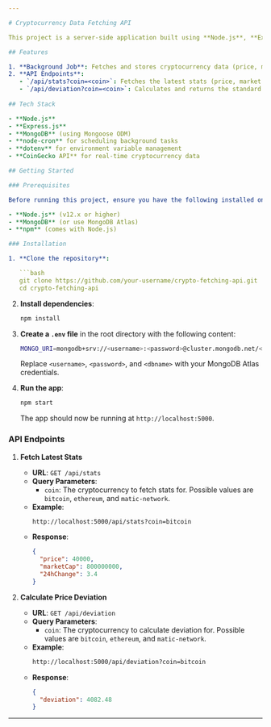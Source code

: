 ```yaml
---

# Cryptocurrency Data Fetching API

This project is a server-side application built using **Node.js**, **Express**, and **MongoDB**. It periodically fetches cryptocurrency data (Bitcoin, Ethereum, Matic) from the **CoinGecko API**, stores the data in a MongoDB database, and provides an API to retrieve the latest stats and calculate the standard deviation of prices.

## Features

1. **Background Job**: Fetches and stores cryptocurrency data (price, market cap, and 24-hour change) every 2 hours.
2. **API Endpoints**:
   - `/api/stats?coin=<coin>`: Fetches the latest stats (price, market cap, and 24-hour change) for the requested cryptocurrency.
   - `/api/deviation?coin=<coin>`: Calculates and returns the standard deviation of the price for the last 100 records of the requested cryptocurrency.
   
## Tech Stack

- **Node.js**
- **Express.js**
- **MongoDB** (using Mongoose ODM)
- **node-cron** for scheduling background tasks
- **dotenv** for environment variable management
- **CoinGecko API** for real-time cryptocurrency data

## Getting Started

### Prerequisites

Before running this project, ensure you have the following installed on your local machine:

- **Node.js** (v12.x or higher)
- **MongoDB** (or use MongoDB Atlas)
- **npm** (comes with Node.js)

### Installation

1. **Clone the repository**:

   ```bash
   git clone https://github.com/your-username/crypto-fetching-api.git
   cd crypto-fetching-api
   ```

2. **Install dependencies**:

   ```bash
   npm install
   ```

3. **Create a `.env` file** in the root directory with the following content:

   ```bash
   MONGO_URI=mongodb+srv://<username>:<password>@cluster.mongodb.net/<dbname>?retryWrites=true&w=majority
   ```

   Replace `<username>`, `<password>`, and `<dbname>` with your MongoDB Atlas credentials.

4. **Run the app**:

   ```bash
   npm start
   ```

   The app should now be running at `http://localhost:5000`.

### API Endpoints

1. **Fetch Latest Stats**

   - **URL**: `GET /api/stats`
   - **Query Parameters**:
     - `coin`: The cryptocurrency to fetch stats for. Possible values are `bitcoin`, `ethereum`, and `matic-network`.
   - **Example**:
     ```bash
     http://localhost:5000/api/stats?coin=bitcoin
     ```
   - **Response**:
     ```json
     {
       "price": 40000,
       "marketCap": 800000000,
       "24hChange": 3.4
     }
     ```

2. **Calculate Price Deviation**

   - **URL**: `GET /api/deviation`
   - **Query Parameters**:
     - `coin`: The cryptocurrency to calculate deviation for. Possible values are `bitcoin`, `ethereum`, and `matic-network`.
   - **Example**:
     ```bash
     http://localhost:5000/api/deviation?coin=bitcoin
     ```
   - **Response**:
     ```json
     {
       "deviation": 4082.48
     }
     ```
---
```

